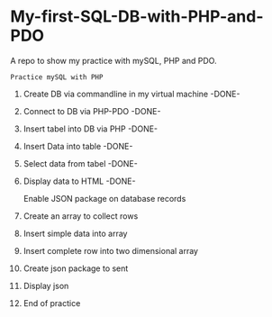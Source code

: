 # My-first-SQL-DB-with-PHP-and-PDO
A repo to show my practice with mySQL, PHP and PDO.


    Practice mySQL with PHP
1. Create DB via commandline in my virtual machine -DONE-

2. Connect to DB via PHP-PDO -DONE-

3. Insert tabel into DB via PHP -DONE-

4. Insert Data into table -DONE-

5. Select data from tabel -DONE-

6. Display data to HTML -DONE-


    Enable JSON package on database records
1. Create an array to collect rows 

2. Insert simple data into array 

3. Insert complete row into two dimensional array

4. Create json package to sent

5. Display json 

6. End of practice